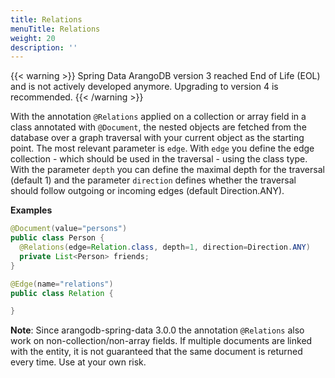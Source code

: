 ```yaml
---
title: Relations
menuTitle: Relations
weight: 20
description: ''
---
```

{{< warning >}}
Spring Data ArangoDB version 3 reached End of Life (EOL) and is not actively
developed anymore. Upgrading to version 4 is recommended.
{{< /warning >}}

With the annotation `@Relations` applied on a collection or array field in a
class annotated with `@Document`, the nested objects are fetched from the
database over a graph traversal with your current object as the starting point.
The most relevant parameter is `edge`. With `edge` you define the edge collection -
which should be used in the traversal - using the class type. With the parameter
`depth` you can define the maximal depth for the traversal (default 1) and the
parameter `direction` defines whether the traversal should follow outgoing or
incoming edges (default Direction.ANY).

**Examples**

```java
@Document(value="persons")
public class Person {
  @Relations(edge=Relation.class, depth=1, direction=Direction.ANY)
  private List<Person> friends;
}

@Edge(name="relations")
public class Relation {

}
```

**Note**: Since arangodb-spring-data 3.0.0 the annotation `@Relations` also work
on non-collection/non-array fields. If multiple documents are linked with the
entity, it is not guaranteed that the same document is returned every time.
Use at your own risk.
